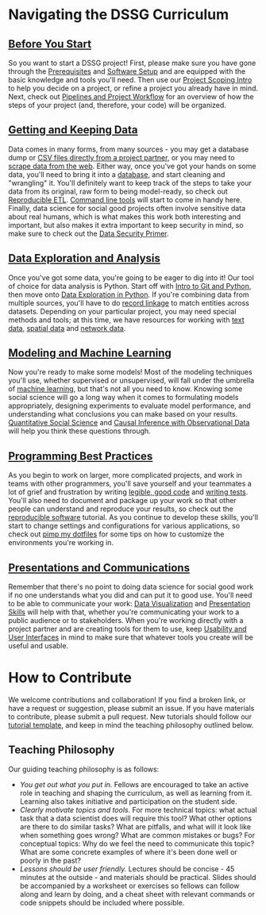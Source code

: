 # Navigating the DSSG Curriculum

## [Before You Start](0_before_you_start/)
So you want to start a DSSG project! First, please make sure you have gone through the [Prerequisites](0_before_you_start/prerequisites/) and [Software Setup](0_before_you_start/software-setup/) and are equipped 
with the basic knowledge and tools you'll need. Then use our 
[Project Scoping Intro](https://dssg.uchicago.edu/2016/10/27/scoping-data-science-for-social-good-projects/)
to help you decide on a project, or refine a project you already have in mind. 
Next, check out [Pipelines and Project Workflow](0_before_you_start/pipelines-and-project-workflow/) for an
overview of how the steps of your project (and, therefore, your code) will be organized.

## [Getting and Keeping Data](1_getting_and_keeping_data/)
Data comes in many forms, from many sources - you may get a database dump or 
[CSV files directly from a project partner](1_getting_and_keeping_data/csv-to-db/), or you may need to 
[scrape data from the web](1_getting_and_keeping_data/basic-web-scraping/). Either way,
once you've got your hands on some data, you'll need to bring it into a [database](1_getting_and_keeping_data/databases/),
and start cleaning and "wrangling" it. You'll definitely want to keep track of the steps to take your data from its 
original, raw form to being model-ready, so check out [Reproducible ETL](1_getting_and_keeping_data/reproducible_ETL/).
[Command line tools](1_getting_and_keeping_data/command-line-tools/) will start to come in handy here. 
Finally, data science for social good projects often involve sensitive data about real humans, which is what makes this 
work both interesting and important, but also makes it extra important to keep security in mind, so make sure to check 
out the [Data Security Primer](1_getting_and_keeping_data/data-security-primer/).

## [Data Exploration and Analysis](2_data_exploration_and_analysis/)
Once you've got some data, you're going to be eager to dig into it! Our tool of choice for data analysis is Python. Start off 
with [Intro to Git and Python](2_data_exploration_and_analysis/intro-to-git-and-python/), then move onto 
[Data Exploration in Python](2_data_exploration_and_analysis/data-exploration-in-python/). 
If you're combining data from multiple sources, you'll have to do 
[record linkage](2_data_exploration_and_analysis/record-linkage/) to match entities across datasets. Depending on your
particular project, you may need special methods and tools; at this time, we have resources 
for working with [text data](2_data_exploration_and_analysis/text-analysis/), [spatial data](2_data_exploration_and_analysis/gis_analysis/) and [network data](2_data_exploration_and_analysis/network-analysis/).

## [Modeling and Machine Learning](3_modeling_and_machine_learning/)
Now you're ready to make some models! Most of the modeling techniques you'll use, whether supervised or unsupervised,
will fall under the umbrella of [machine learning](3_modeling_and_machine_learning/machine-learning/), but that's 
not all you need to know. Knowing some social science will go a long way when it comes to formulating models 
appropriately, designing experiments to evaluate model performance, and understanding what conclusions you can make 
based on your results. [Quantitative Social Science](3_modeling_and_machine_learning/quantitative-social-science/) and 
[Causal Inference with Observational Data](3_modeling_and_machine_learning/causal-inference/) will help you think these questions through. 

## [Programming Best Practices](4_programming_best_practices/)
As you begin to work on larger, more complicated projects, and work in teams with other programmers, you'll save yourself
and your teammates a lot of grief and frustration by writing [legible, good code](4_programming_best_practices/legible-good-code/) 
and [writing tests](4_programming_best_practices/test-test-test/). You'll also need to document and package up your work 
so that other people can understand and reproduce your results, so check out the 
[reproducible software](4_programming_best_practices/reproducible-software/) tutorial. As you continue to develop these
skills, you'll start to change settings and configurations for various applications, so check out 
[pimp my dotfiles](4_programming_best_practices/pimp-my-dotfiles/) for some tips on how to customize the environments 
you're working in.

## [Presentations and Communications](5_presentations_and_communications/)
Remember that there's no point to doing data science for social good work if no one understands 
what you did and can put it to good use. You'll need to be able to communicate your work:
[Data Visualization](https://github.com/jonkeane/data-visualization-intro) and [Presentation Skills](5_presentations_and_communications/presentation-skills/) will help with that, whether you're communicating your work to a public audience or to stakeholders. When you're
working directly with a project partner and are creating tools for them to use, keep
[Usability and User Interfaces](5_presentations_and_communications/usability-and-user-interfaces/) in mind to make sure that 
whatever tools you create will be useful and usable.

# How to Contribute
We welcome contributions and collaboration! 
If you find a broken link, or have a request or suggestion, please submit an issue. 
If you have materials to contribute, please submit a pull request. New tutorials should follow our [tutorial template](tutorial-template/), and keep in mind the teaching philosophy outlined below. 

## Teaching Philosophy
Our guiding teaching philosophy is as follows:
- *You get out what you put in.* Fellows are encouraged to take an active role in teaching and shaping the curriculum,
as well as learning from it. Learning also takes initiative and participation on the student side.
- *Clearly motivate topics and tools.* For more technical topics: what actual task that a data scientist does will require
this tool? What other options are there to do similar tasks? What are pitfalls, and what will it look like when something
goes wrong? What are common mistakes or bugs? For conceptual topics: Why do we feel the need to communicate this topic?
What are some concrete examples of where it's been done well or poorly in the past?
- *Lessons should be user friendly.* Lectures should be concise - 45 minutes at the outside - and materials should be 
practical. Slides should be accompanied by a worksheet or exercises so fellows can follow along and learn by doing,
and a cheat sheet with relevant commands or code snippets should be included where possible.  
